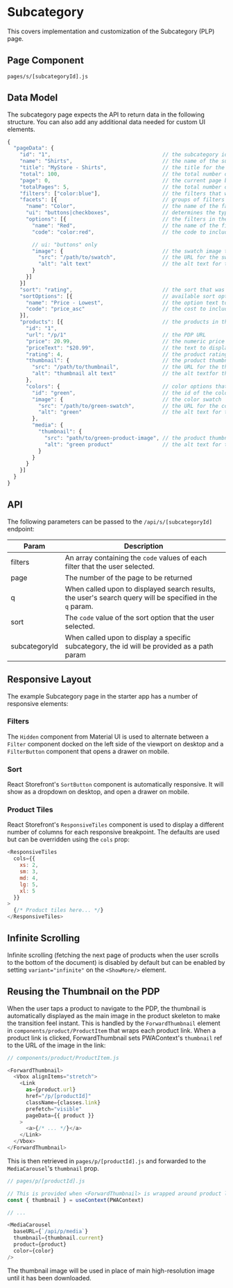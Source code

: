 # Subcategory

This covers implementation and customization of the Subcategory (PLP) page.

## Page Component

`pages/s/[subcategoryId].js`

## Data Model

The subcategory page expects the API to return data in the following structure. You can also add any additional data
needed for custom UI elements.

```js
{
  "pageData": {
    "id": "1",                                    // the subcategory id
    "name": "Shirts",                             // the name of the subcategory
    "title": "MyStore - Shirts",                  // the title for the document
    "total": 100,                                 // the total number of matching items
    "page": 0,                                    // the current page being returned
    "totalPages": 5,                              // the total number of pages
    "filters": ["color:blue"],                    // the filters that were applied
    "facets": [{                                  // groups of filters to display
      "name": "Color",                            // the name of the facet
      "ui": "buttons|checkboxes",                 // determines the type of UI element displayed
      "options": [{                               // the filters in the group
        "name": "Red",                            // the name of the filter
        "code": "color:red",                      // the code to include in the fetch call when selected

        // ui: "buttons" only
        "image": {                                // the swatch image to display
          "src": "/path/to/swatch",               // the URL for the swatch image
          "alt": "alt text"                       // the alt text for the swatch image
        }
      }]
    }]
    "sort": "rating",                             // the sort that was applied
    "sortOptions": [{                             // available sort options to display
      "name": "Price - Lowest",                   // the option text to display
      "code": "price_asc"                         // the cost to include in the fetch call when selected
    }],
    "products": [{                                // the products in the subcategory
      "id": "1",
      "url": "/p/1"                               // the PDP URL
      "price": 20.99,                             // the numeric price
      "priceText": "$20.99",                      // the text to display for price
      "rating": 4,                                // the product rating from 0 to 5 (float)
      "thumbnail": {                              // the product thumbnail
        "src": "/path/to/thumbnail",              // the URL for the thumbnail
        "alt": "thumbnail alt text"               // the alt textfor the thumbnail
      },
      "colors": {                                 // color options that the user can switch between
        "id": "green",                            // the id of the color
        "image": {                                // the color swatch
          "src": "/path/to/green-swatch",         // the URL for the color swatch image
          "alt": "green"                          // the alt text for the color swatch image
        },
        "media": {
          "thumbnail": {
            "src": "path/to/green-product-image", // the product thumbnail to display when the user selects this color
            "alt": "green product"                // the alt text for thumbnail
          }
        }
      }
    }]
  }
}
```

## API

The following parameters can be passed to the `/api/s/[subcategoryId]` endpoint:

| Param         | Description                                                                                               |
| ------------- | --------------------------------------------------------------------------------------------------------- |
| filters       | An array containing the `code` values of each filter that the user selected.                              |
| page          | The number of the page to be returned                                                                     |
| q             | When called upon to displayed search results, the user's search query will be specified in the `q` param. |
| sort          | The `code` value of the sort option that the user selected.                                               |
| subcategoryId | When called upon to display a specific subcategory, the id will be provided as a path param               |

## Responsive Layout

The example Subcategory page in the starter app has a number of responsive elements:

### Filters

The `Hidden` component from Material UI is used to alternate between a `Filter` component docked on the left side of the viewport on desktop and a `FilterButton` component that opens
a drawer on mobile.

### Sort

React Storefront's `SortButton` component is automatically responsive. It will show as a dropdown on desktop, and open a drawer on mobile.

### Product Tiles

React Storefront's `ResponsiveTiles` component is used to display a different number of columns for each responsive breakpoint. The defaults are used but can be overridden using the `cols` prop:

```js
<ResponsiveTiles
  cols={{
    xs: 2,
    sm: 3,
    md: 4,
    lg: 5,
    xl: 5
  }}
>
  {/* Product tiles here... */}
</ResponsiveTiles>
```

## Infinite Scrolling

Infinite scrolling (fetching the next page of products when the user scrolls to the bottom of the document) is disabled by default but can be enabled by setting `variant="infinite"` on the `<ShowMore/>` element.

## Reusing the Thumbnail on the PDP

When the user taps a product to navigate to the PDP, the thumbnail is automatically displayed as the main image in the product skeleton to make the transition feel instant. This is handled by the `ForwardThumbnail` element in `components/product/ProductItem` that wraps each product link. When a product link is clicked, ForwardThumbnail sets PWAContext's `thumbnail` ref to the URL of the image in the link:

```js
// components/product/ProductItem.js

<ForwardThumbnail>
  <Vbox alignItems="stretch">
    <Link
      as={product.url}
      href="/p/[productId]"
      className={classes.link}
      prefetch="visible"
      pageData={{ product }}
    >
      <a>{/* ... */}</a>
    </Link>
  </Vbox>
</ForwardThumbnail>
```

This is then retrieved in `pages/p/[productId].js` and forwarded to the `MediaCarousel`'s `thumbnail` prop.

```js
// pages/p/[productId].js

// This is provided when <ForwardThumbnail> is wrapped around product links
const { thumbnail } = useContext(PWAContext)

// ...

<MediaCarousel
  baseURL={`/api/p/media`}
  thumbnail={thumbnail.current}
  product={product}
  color={color}
/>
```

The thumbnail image will be used in place of main high-resolution image until it has been downloaded.
